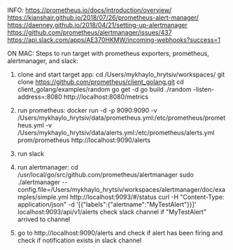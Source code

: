 INFO:
https://prometheus.io/docs/introduction/overview/
https://kjanshair.github.io/2018/07/26/prometheus-alert-manager/
https://daenney.github.io/2018/04/21/setting-up-alertmanager
https://github.com/prometheus/alertmanager/issues/437
https://api.slack.com/apps/AE370HKMW/incoming-webhooks?success=1

ON MAC:
Steps to run target with prometheus exporters, prometheus, alertmanager, and slack:

1. clone and start target app:
	cd /Users/mykhaylo_hrytsiv/workspaces/
	git clone https://github.com/prometheus/client_golang.git
	cd client_golang/examples/random
	go get -d
	go build
	./random -listen-address=:8080
    http://localhost:8080/metrics

2. run prometheus:
    docker run -d -p 9090:9090 -v /Users/mykhaylo_hrytsiv/data/prometheus.yml:/etc/prometheus/prometheus.yml -v /Users/mykhaylo_hrytsiv/data/alerts.yml:/etc/prometheus/alerts.yml prom/prometheus
    http://localhost:9090/alerts

3. run slack

4. run alertmanager:
    cd /usr/local/go/src/github.com/prometheus/alertmanager
    sudo ./alertmanager --config.file=/Users/mykhaylo_hrytsiv/workspaces/alertmanager/doc/examples/simple.yml
    http://localhost:9093/#/status
    curl -H "Content-Type: application/json" -d '[{"labels":{"alertname":"MyTestAlert"}}]' localhost:9093/api/v1/alerts
    check slack channel if "MyTestAlert" arrived to channel

5. go to http://localhost:9090/alerts and check if alert has been firing and check if notification exists in slack channel